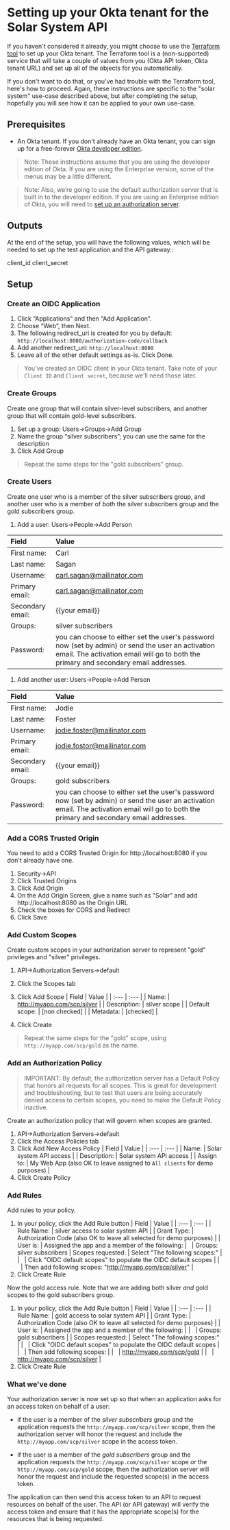 # Setting up your Okta tenant for the Solar System API

If you haven't considered it already, you might choose to use the [Terraform tool](https://okta-terraform.herokuapp.com) to set up your Okta tenant. The Terraform tool is a (non-supported) service that will take a couple of values from you (Okta API token, Okta tenant URL) and set up all of the objects for you automatically.

If you don't want to do that, or you've had trouble with the Terraform tool, here's how to proceed. Again, these instructions are specific to the "solar system" use-case described above, but after completing the setup, hopefully you will see how it can be applied to your own use-case.

## Prerequisites

* An Okta tenant. If you don't already have an Okta tenant, you can sign up for a free-forever [Okta developer edition](https://developer.okta.com/).

> Note: These instructions assume that you are using the developer edition of Okta. If you are using the Enterprise version, some of the menus may be a little different.

> Note: Also, we’re going to use the default authorization server that is built in to the developer edition. If you are using an Enterprise edition of Okta, you will need to [set up an authorization server](https://developer.okta.com/docs/guides/customize-authz-server/create-authz-server/).

## Outputs

At the end of the setup, you will have the following values, which will be needed to set up the test application and the API gateway.:

client_id
client_secret


## Setup

### Create an OIDC Application

1. Click “Applications” and then “Add Application”.
2. Choose “Web”, then Next.
3. The following redirect_uri is created for you by default:
	`http://localhost:8080/authorization-code/callback`
4. Add another redirect_uri:
	`http://localhost:8080`
5. Leave all of the other default settings as-is. Click Done.

> You've created an OIDC client in your Okta tenant. Take note of your `Client ID` and `Client secret`, because we'll need those later.

### Create Groups

Create one group that will contain silver-level subscribers, and another group that will contain gold-level subscribers.

1. Set up a group: Users->Groups->Add Group
2. Name the group “silver subscribers”; you can use the same for the description
3. Click Add Group

> Repeat the same steps for the "gold subscribers" group.

### Create Users

Create one user who is a member of the silver subscribers group, and another user who is a member of *both* the silver subscribers group and the gold subscribers group.

1. Add a user: Users->People->Add Person

| Field | Value |
| :--- 	| :--- 	|
| First name: | Carl |
| Last name: | Sagan |
| Username: | carl.sagan@mailinator.com |
| Primary email: | carl.sagan@mailinator.com |
| Secondary email: | {{your email}} |
| Groups: | silver subscribers |
| Password: | you can choose to either set the user's password now (set by admin) or send the user an activation email. The activation email will go to both the primary and secondary email addresses. |

1. Add another user: Users->People->Add Person

| Field | Value |
| :--- 	| :--- 	|
| First name: | Jodie |
| Last name: | Foster |
| Username: | jodie.foster@mailinator.com |
| Primary email: | jodie.fostor@mailinator.com |
| Secondary email: | {{your email}} |
| Groups: | gold subscribers |
| Password: | you can choose to either set the user's password now (set by admin) or send the user an activation email. The activation email will go to both the primary and secondary email addresses. |

### Add a CORS Trusted Origin

You need to add a CORS Trusted Origin for http://localhost:8080 if you don't already have one. 

1. Security->API
2. Click Trusted Origins
3. Click Add Origin
4. On the Add Origin Screen, give a name such as "Solar" and add http://localhost:8080 as the Origin URL
5. Check the boxes for CORS and Redirect
6. Click Save

### Add Custom Scopes

Create custom scopes in your authorization server to represent "gold" privileges and "silver" privileges.

1. API->Authorization Servers->default
2. Click the Scopes tab
3. Click Add Scope
	| Field | Value	|
   	| :---  | :--- 	|
	| Name: | http://myapp.com/scp/silver |
	| Description: | silver scope |
	| Default scope: | [non checked] |
	| Metadata: | [checked] |

4. Click Create

> Repeat the same steps for the "gold" scope, using `http://myapp.com/scp/gold` as the name.

### Add an Authorization Policy

> IMPORTANT: By default, the authorization server has a Default Policy that honors all requests for all scopes. This is great for development and troubleshooting, but to test that users are being accurately denied access to certain scopes, you need to make the Default Policy inactive.

Create an authorization policy that will govern when scopes are granted.

1. API->Authorization Servers->default
2. Click the Access Policies tab
3. Click Add New Access Policy
	| Field | Value	|
   	| :---  | :--- 	|
	| Name: | Solar system API access |
	| Description: | Solar system API access |
	| Assign to: | My Web App (also OK to leave assigned to `All clients` for demo purposes) |
4. Click Create Policy

### Add Rules

Add rules to your policy.

1. In your policy, click the Add Rule button
	| Field | Value	|
   	| :---  | :--- 	|
	| Rule Name: | silver access to solar system API |
	| Grant Type: | Authorization Code (also OK to leave all selected for demo purposes) |
	| User is: 	| Assigned the app and a member of the following:
	| &nbsp;			| Groups: silver subscribers
	| Scopes requested: | Select "The following scopes:" |
	| &nbsp; 			| Click "OIDC default scopes" to populate the OIDC default scopes |
	| &nbsp; 			| Then add following scopes: "http://myapp.com/scp/silver" |
2. Click Create Rule

Now the gold access rule. Note that we are adding both silver *and* gold scopes to the gold subscribers group.

1. In your policy, click the Add Rule button
	| Field | Value	|
   	| :---  | :--- 	|
	| Rule Name: | gold access to solar system API |
	| Grant Type: | Authorization Code (also OK to leave all selected for demo purposes) |
	| User is: | Assigned the app and a member of the following: |
	| &nbsp;	|	Groups: gold subscribers |
	| Scopes requested: | Select "The following scopes:" |
	| &nbsp; 			| Click "OIDC default scopes" to populate the OIDC default scopes |
	| &nbsp; 			| Then add following scopes: |
	| &nbsp;			| http://myapp.com/scp/gold |
	| &nbsp;			| http://myapp.com/scp/silver |
2. Click Create Rule

### What we've done

Your authorization server is now set up so that when an application asks for an access token on behalf of a user:

* if the user is a member of the _silver subscribers_ group and the application requests the `http://myapp.com/scp/silver` scope, then the authorization server will honor the request and include the `http://myapp.com/scp/silver` scope in the access token.

* if the user is a member of the _gold subscribers_ group and the application requests the `http://myapp.com/scp/silver` scope *or* the `http://myapp.com/scp/gold` scope, then the authorization server will honor the request and include the requested scope(s) in the access token.

The application can then send this access token to an API to request resources on behalf of the user. The API (or API gateway) will verify the access token and ensure that it has the appropriate scope(s) for the resources that is being requested.
